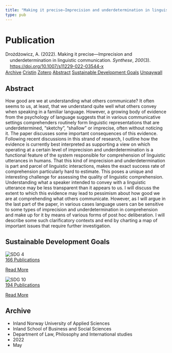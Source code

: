 ```yaml
---
title: "Making it precise—Imprecision and underdetermination in linguistic communication"
type: pub
---
```

<h1>Publication</h1>
<article id="csl-bib-container-GJF7L7YH" class="csl-bib-container">
  <div class="csl-bib-body" style="line-height: 1.35; padding-left: 1em; text-indent:-1em;">
  <div class="csl-entry">Dro&#x17C;d&#x17C;owicz, A. (2022). Making it precise&#x2014;Imprecision and underdetermination in linguistic communication. <i>Synthese</i>, <i>200</i>(3). <a href="https://doi.org/10.1007/s11229-022-03544-x">https://doi.org/10.1007/s11229-022-03544-x</a></div>
</div>
  <div class="csl-bib-buttons">
    <a href="#taxonomy-article-GJF7L7YH" class="csl-bib-button">Archive</a>
    <a href="https://app.cristin.no/results/show.jsf?id=2026320" alt="Cristin URL" class="csl-bib-button">Cristin</a>
    <a href="http://zotero.org/groups/5022929/items/GJF7L7YH" alt="Zotero URL" class="csl-bib-button">Zotero</a>
    <a href="#abstract-article-GJF7L7YH" class="csl-bib-button">Abstract</a>
    <a href="#sdg-article-GJF7L7YH" class="csl-bib-button">Sustainable Development Goals</a>
    <a href="https://link.springer.com/content/pdf/10.1007/s11229-022-03544-x.pdf" class="csl-bib-button">Unpaywall</a>
  </div>
  <div id="csl-bib-meta-container-GJF7L7YH"></div>
</article>
<div id="csl-bib-meta-GJF7L7YH" class="csl-bib-meta">
  <article id="abstract-article-GJF7L7YH" class="abstract-article">
    <h1>Abstract</h1>
    How good are we at understanding what others communicate? It often seems to us, at least, that we understand quite well what others convey when speaking in a familiar language. However, a growing body of evidence from the psychology of language suggests that in various communicative settings comprehenders routinely form linguistic representations that are underdetermined, “sketchy”, “shallow” or imprecise, often without noticing it. The paper discusses some important consequences of this evidence. Following recent discussions in this strand of research, I outline how the evidence is currently best interpreted as supporting a view on which operating at a certain level of imprecision and underdetermination is a functional feature of the system responsible for comprehension of linguistic utterances in humans. That this kind of imprecision and underdetermination is part and parcel of linguistic interactions, makes the exact success rate of comprehension particularly hard to estimate. This poses a unique and interesting challenge for assessing the quality of linguistic comprehension. Understanding what a speaker intended to convey with a linguistic utterance may be less transparent than it appears to us. I will discuss the extent to which this evidence may lead to pessimism about how good we are at comprehending what others communicate. However, as I will argue in the last part of the paper, in various cases language users can be sensitive to some types of imprecision and underdetermination in comprehension and make up for it by means of various forms of post hoc deliberation. I will describe some such clarificatory contexts and end by charting a map of important issues that require further investigation.
  </article>
  <article id="sdg-article-GJF7L7YH" class="sdg-article">
    <h1>Sustainable Development Goals</h1>
    <div class="sdg-container"><div id="sdg4" class="sdg">
<img src="{{< params subfolder >}}images/sdg/sdg04_en.png" class="image" alt="SDG 4">
<div class="sdg-overlay">
<a href="{{< params subfolder >}}en/archive/?sdg=4#archive" class="sdg-publication-count"><span>166</span> Publications</a>
<p><a href="https://sdgs.un.org/goals/goal4" class="sdg-read-more">Read More</a></p>
</div>
</div> <div id="sdg10" class="sdg">
<img src="{{< params subfolder >}}images/sdg/sdg10_en.png" class="image" alt="SDG 10">
<div class="sdg-overlay">
<a href="{{< params subfolder >}}en/archive/?sdg=10#archive" class="sdg-publication-count"><span>194</span> Publications</a>
<p><a href="https://sdgs.un.org/goals/goal10" class="sdg-read-more">Read More</a></p>
</div>
</div></div>
  </article>
  <article id="taxonomy-article-GJF7L7YH" class="taxonomy-article">
    <h1>Archive</h1>
    <ul>
      <li>Inland Norway University of Applied Sciences</li>
      <li>Inland School of Business and Social Sciences</li>
      <li>Department of Law, Philosophy and International studies</li>
      <li>2022</li>
      <li>May</li>
    </ul>
  </article>
</div>
